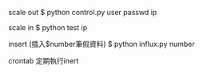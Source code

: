 scale out
        $ python control.py user passwd ip


scale in 
        $ python test ip


insert (插入$number筆假資料)
        $ python influx.py number


crontab 定期執行inert

